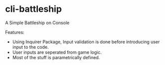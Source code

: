 # cli-battleship

A Simple Battleship on Console

Features:

- Using Inquirer Package, Input validation is done before introducing user input to the code.
- User inputs are seperated from game logic.
- Most of the stuff is parametrically defined.
